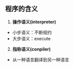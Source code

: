 ## 程序的含义
1. **操作语义(interpreter)**
 * 小步语义：不断规约
 * 大步语义：execute
2. **指称语义(conpiler)**
 * 从一种语言翻译到另一种语言